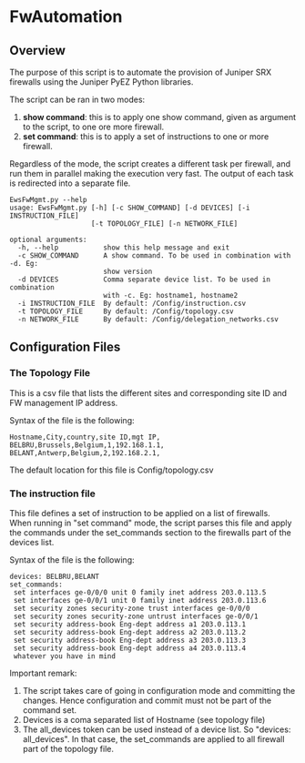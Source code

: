 # FwAutomation
## Overview

The purpose of this script is to automate the provision of Juniper SRX firewalls using the Juniper PyEZ Python libraries.

The script can be ran in two modes:
1. **show command**: this is to apply one show command, given as argument to the script, to one ore more firewall.
2. **set command**: this is to apply a set of instructions to one or more firewall.

Regardless of the mode, the script creates a different task per firewall, and run them in parallel making the execution very fast. The output of each task is redirected into a separate file. 

```
EwsFwMgmt.py --help
usage: EwsFwMgmt.py [-h] [-c SHOW_COMMAND] [-d DEVICES] [-i INSTRUCTION_FILE]
                    [-t TOPOLOGY_FILE] [-n NETWORK_FILE]

optional arguments:
  -h, --help           show this help message and exit
  -c SHOW_COMMAND      A show command. To be used in combination with -d. Eg:
                       show version
  -d DEVICES           Comma separate device list. To be used in combination
                       with -c. Eg: hostname1, hostname2
  -i INSTRUCTION_FILE  By default: /Config/instruction.csv
  -t TOPOLOGY_FILE     By default: /Config/topology.csv
  -n NETWORK_FILE      By default: /Config/delegation_networks.csv
  ```
  
## Configuration Files
### The Topology File
This is a csv file that lists the different sites and corresponding site ID and FW management IP address.

Syntax of the file is the following:
```
Hostname,City,country,site ID,mgt IP,
BELBRU,Brussels,Belgium,1,192.168.1.1,
BELANT,Antwerp,Belgium,2,192.168.2.1,
```

The default location for this file is Config/topology.csv

### The instruction file
This file defines a set of instruction to be applied on a list of firewalls.   
When running in "set command" mode, the script parses this file and apply the commands under the set_commands section to the firewalls part of the devices list.  

Syntax of the file is the following:
```
devices: BELBRU,BELANT
set_commands:
 set interfaces ge-0/0/0 unit 0 family inet address 203.0.113.5
 set interfaces ge-0/0/1 unit 0 family inet address 203.0.113.6
 set security zones security-zone trust interfaces ge-0/0/0
 set security zones security-zone untrust interfaces ge-0/0/1
 set security address-book Eng-dept address a1 203.0.113.1
 set security address-book Eng-dept address a2 203.0.113.2
 set security address-book Eng-dept address a3 203.0.113.3
 set security address-book Eng-dept address a4 203.0.113.4
 whatever you have in mind
```

Important remark:
1. The script takes care of going in configuration mode and committing the changes. Hence configuration and commit must not be part of the command set.
2. Devices is a coma separated list of Hostname (see topology file)
3. The all_devices token can be used instead of a device list. So "devices: all_devices". In that case, the set_commands are applied to all firewall part of the topology file. 

